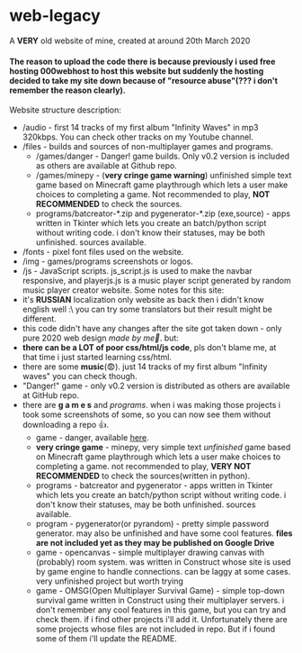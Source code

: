 # web-legacy
A **VERY** old website of mine, created at around 20th March 2020

#### The reason to upload the code there is because previously i used free hosting 000webhost to host this website but suddenly the hosting decided to take my site down because of "resource abuse"(??? i don't remember the reason clearly).

Website structure description:
- /audio - first 14 tracks of my first album "Infinity Waves" in mp3 320kbps. You can check other tracks on my Youtube channel.
- /files - builds and sources of non-multiplayer games and programs.
  - /games/danger - Danger! game builds. Only v0.2 version is included as others are available at Github repo.
  - /games/minepy - (**very cringe game warning**) unfinished simple text game based on Minecraft game playthrough which lets a user make choices to completing a game. Not recommended to play, **NOT RECOMMENDED** to check the sources.
  - programs/batcreator-\*.zip and pygenerator-\*.zip (exe,source) - apps written in Tkinter which lets you create an batch/python script without writing code. i don't know their statuses, may be both unfinished. sources available.
- /fonts - pixel font files used on the website.
- /img - games/programs screenshots or logos.
- /js - JavaScript scripts. js_script.js is used to make the navbar responsive, and playerjs.js is a music player script generated by random music player creator website.
Some notes for this site:
- it's **RUSSIAN** localization only website as back then i didn't know english well :\ you can try some translators but their result might be different.
- this code didn't have any changes after the site got taken down - only pure 2020 web design *made by me💅*. but:
- **there can be a LOT of poor css/html/js code**, pls don't blame me, at that time i just started learning css/html.
- there are some **music**(😨). just 14 tracks of my first album "Infinity waves" you can check though.
- "Danger!" game - only v0.2 version is distributed as others are available at GitHub repo. 
- there are **g a m e s** and *programs*. when i was making those projects i took some screenshots of some, so you can now see them without downloading a repo 👍. 
  - game - danger, available [here](https://github.com/f1refa11/danger). 
  - **very cringe game** - minepy, very simple text *unfinished* game based on Minecraft game playthrough which lets a user make choices to completing a game. not recommended to play, **VERY NOT RECOMMENDED** to check the sources(written in python).
  - programs - batcreator and pygenerator - apps written in Tkinter which lets you create an batch/python script without writing code. i don't know their statuses, may be both unfinished. sources available.
  - program - pygenerator(or pyrandom) - pretty simple password generator. may also be unfinished and have some cool features. **files are not included yet as they may be published on Google Drive**
  - game - opencanvas - simple multiplayer drawing canvas with (probably) room system. was written in Construct whose site is used by game engine to handle connections. can be laggy at some cases. very unfinished project but worth trying
  - game - OMSG(Open Multiplayer Survival Game) - simple top-down survival game written in Construct using their multiplayer servers. i don't remember any cool features in this game, but you can try and check  them.
if i find other projects i'll add it.
Unfortunately there are some projects whose files are not included in repo. But if i found some of them i'll update the README. 

